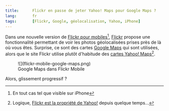 ```yaml
---
title:      Flickr en passe de jeter Yahoo! Maps pour Google Maps ?
lang:       fr
tags:       [Flickr, Google, géolocalisation, Yahoo, iPhone]
---
```


Dans une nouvelle version de [Flickr pour mobiles](http://m.flickr.com/)[^1], [Flickr](http://www.flickr.com/) propose une fonctionnalité permettant de voir les photos géolocalisées prises près de là où vous êtes. Surprise, ce sont des cartes [Google Maps](http://maps.google.com/) qui sont utilisées, alors que le site Flickr utilise plutôt d'habitude des [cartes Yahoo! Maps](http://www.flickr.com/map/)[^2].

[^1]: En tout cas tel que visible sur iPhone

[^2]: Logique, [Flickr est la propriété de Yahoo!](/2005/03/flickr-dans-l-escarcelle-de-yahoo.html) depuis quelque temps...

<figure>
  ![](flickr-mobile-google-maps.png)
  <figcaption>
  Google Maps dans Flickr Mobile
  </figcaption>
</figure>


Alors, glissement progressif ?
